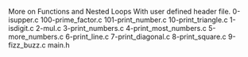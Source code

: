 More on Functions and Nested Loops
With user defined header file.
0-isupper.c
100-prime_factor.c
101-print_number.c
10-print_triangle.c
1-isdigit.c
2-mul.c
3-print_numbers.c
4-print_most_numbers.c
5-more_numbers.c
6-print_line.c
7-print_diagonal.c
8-print_square.c
9-fizz_buzz.c
main.h
